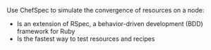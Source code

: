 Use ChefSpec to simulate the convergence of resources on a node:

-   Is an extension of RSpec, a behavior-driven development (BDD)
    framework for Ruby
-   Is the fastest way to test resources and recipes